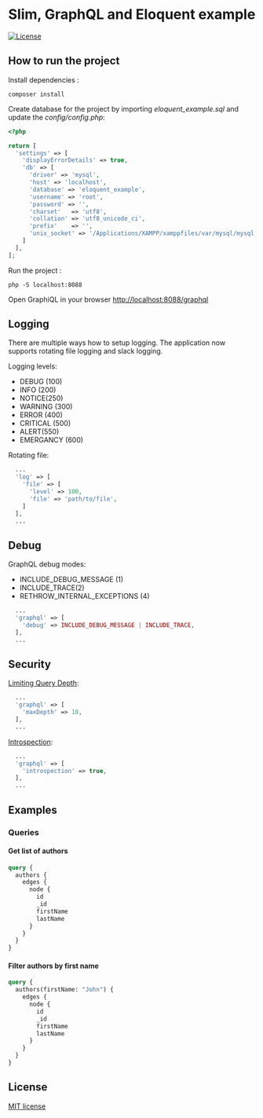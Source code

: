# Slim, GraphQL and Eloquent example

[![License](https://img.shields.io/badge/License-MIT-blue.svg?maxAge=2592000)](https://github.com/juffalow/slim-graphql-eloquent-example/blob/master/LICENSE)


## How to run the project

Install dependencies :

```shell
composer install
```

Create database for the project by importing *eloquent_example.sql* and update the *config/config.php*:

```php
<?php

return [
  'settings' => [
    'displayErrorDetails' => true,
    'db' => [
      'driver' => 'mysql',
      'host' => 'localhost',
      'database' => 'eloquent_example',
      'username' => 'root',
      'password' => '',
      'charset'   => 'utf8',
      'collation' => 'utf8_unicode_ci',
      'prefix'    => '',
      'unix_socket' => '/Applications/XAMPP/xamppfiles/var/mysql/mysql.sock',
    ]
  ],
];

```

Run the project :

```shell
php -S localhost:8088
```

Open GraphiQL in your browser [http://localhost:8088/graphql](http://localhost:8088/graphql)

## Logging

There are multiple ways how to setup logging. The application now supports
rotating file logging and slack logging.

Logging levels:
* DEBUG (100)
* INFO (200)
* NOTICE(250)
* WARNING (300)
* ERROR (400)
* CRITICAL (500)
* ALERT(550)
* EMERGANCY (600)

Rotating file:

```php
  ...
  'log' => [
    'file' => [
      'level' => 100,
      'file' => 'path/to/file',
    ]
  ],
  ...
```

## Debug

GraphQL debug modes:
* INCLUDE_DEBUG_MESSAGE (1)
* INCLUDE_TRACE(2)
* RETHROW_INTERNAL_EXCEPTIONS (4)

```php
  ...
  'graphql' => [
    'debug' => INCLUDE_DEBUG_MESSAGE | INCLUDE_TRACE,
  ],
  ...
```

## Security

[Limiting Query Depth](https://webonyx.github.io/graphql-php/security/#limiting-query-depth):

```php
  ...
  'graphql' => [
    'maxDepth' => 10,
  ],
  ...
```

[Introspection](https://webonyx.github.io/graphql-php/security/#disabling-introspection):

```php
  ...
  'graphql' => [
    'introspection' => true,
  ],
  ...
```

## Examples

### Queries

#### Get list of authors

```graphql
query {
  authors {
    edges {
      node {
        id
        _id
        firstName
        lastName
      }
    }
  }
}
```

#### Filter authors by first name

```graphql
query {
  authors(firstName: "John") {
    edges {
      node {
        id
        _id
        firstName
        lastName
      }
    }
  }
}
```

## License

[MIT license](./LICENSE)